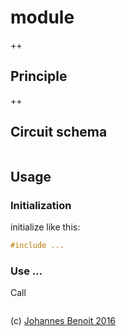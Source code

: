 # module #

++

## Principle ##

++

## Circuit schema ##


```bash


```
## Usage ##

### Initialization
initialize like this:

```c++
#include ...

```

### Use ... ###

Call

```c++

```



(c) [Johannes Benoit 2016](mailto:jbenoit@t-online.de)


